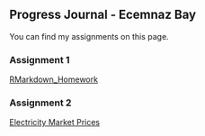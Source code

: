 ## Progress Journal - Ecemnaz Bay 

You can find my assignments on this page. 

### Assignment 1
[RMarkdown_Homework](https://pjournal.github.io/boun01-Ecemnaz0/RMarkdown_Homework0.html)

### Assignment 2
[Electricity Market Prices](https://pjournal.github.io/boun01-Ecemnaz0/Assignment-2-Electricity-Market-Prices.html)
